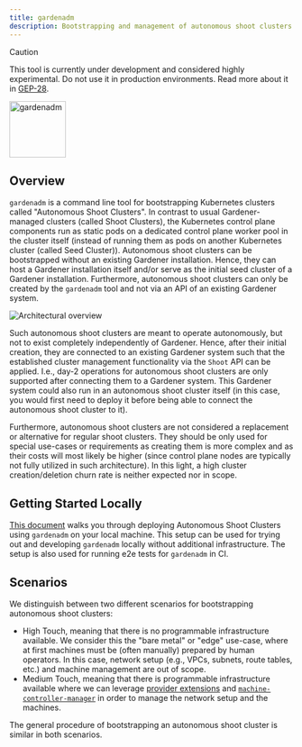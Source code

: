 ```yaml
---
title: gardenadm
description: Bootstrapping and management of autonomous shoot clusters.
---
```


> [!CAUTION]
> This tool is currently under development and considered highly experimental.
> Do not use it in production environments.
> Read more about it in [GEP-28](../proposals/28-autonomous-shoot-clusters.md).

<img src="../../logo/gardenadm-large.png" alt="gardenadm" width="100"/>

## Overview

`gardenadm` is a command line tool for bootstrapping Kubernetes clusters called "Autonomous Shoot Clusters".
In contrast to usual Gardener-managed clusters (called Shoot Clusters), the Kubernetes control plane components run as static pods on a dedicated control plane worker pool in the cluster itself (instead of running them as pods on another Kubernetes cluster (called Seed Cluster)).
Autonomous shoot clusters can be bootstrapped without an existing Gardener installation.
Hence, they can host a Gardener installation itself and/or serve as the initial seed cluster of a Gardener installation.
Furthermore, autonomous shoot clusters can only be created by the `gardenadm` tool and not via an API of an existing Gardener system.

![Architectural overview](../proposals/assets/28-overview.png)

Such autonomous shoot clusters are meant to operate autonomously, but not to exist completely independently of Gardener.
Hence, after their initial creation, they are connected to an existing Gardener system such that the established cluster management functionality via the `Shoot` API can be applied.
I.e., day-2 operations for autonomous shoot clusters are only supported after connecting them to a Gardener system.
This Gardener system could also run in an autonomous shoot cluster itself (in this case, you would first need to deploy it before being able to connect the autonomous shoot cluster to it).

Furthermore, autonomous shoot clusters are not considered a replacement or alternative for regular shoot clusters.
They should be only used for special use-cases or requirements as creating them is more complex and as their costs will most likely be higher (since control plane nodes are typically not fully utilized in such architecture).
In this light, a high cluster creation/deletion churn rate is neither expected nor in scope.

## Getting Started Locally

[This document](../deployment/getting_started_locally_with_gardenadm.md) walks you through deploying Autonomous Shoot Clusters using `gardenadm` on your local machine.
This setup can be used for trying out and developing `gardenadm` locally without additional infrastructure.
The setup is also used for running e2e tests for `gardenadm` in CI.

## Scenarios

We distinguish between two different scenarios for bootstrapping autonomous shoot clusters:

- High Touch, meaning that there is no programmable infrastructure available.
  We consider this the "bare metal" or "edge" use-case, where at first machines must be (often manually) prepared by human operators.
  In this case, network setup (e.g., VPCs, subnets, route tables, etc.) and machine management are out of scope.
- Medium Touch, meaning that there is programmable infrastructure available where we can leverage [provider extensions](../../extensions/README.md#infrastructure-provider) and [`machine-controller-manager`](https://github.com/gardener/machine-controller-manager) in order to manage the network setup and the machines.

The general procedure of bootstrapping an autonomous shoot cluster is similar in both scenarios.
